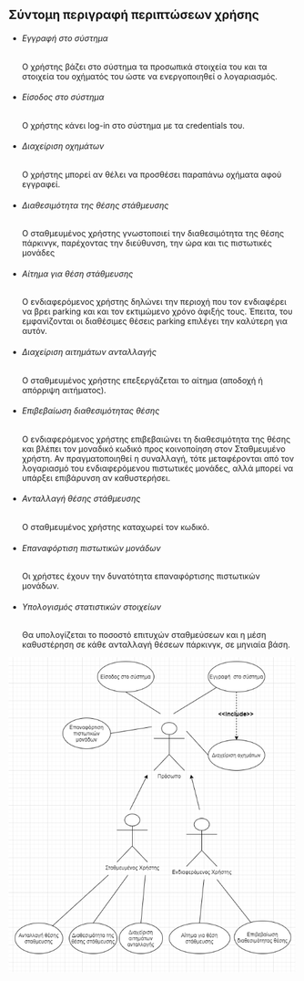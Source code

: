 ## Σύντομη περιγραφή περιπτώσεων χρήσης
  
* ###### Εγγραφή στο σύστημα
    Ο χρήστης βάζει στο σύστημα τα προσωπικά στοιχεία του και τα στοιχεία του οχήματός του ώστε να ενεργοποιηθεί ο λογαριασμός. 
  
* ###### Είσοδος στο σύστημα
    Ο χρήστης κάνει log-in στο σύστημα με τα credentials του.

* ###### Διαχείριση οχημάτων
    Ο χρήστης μπορεί αν θέλει να προσθέσει παραπάνω οχήματα αφού εγγραφεί.

* ###### Διαθεσιμότητα της θέσης στάθμευσης
    Ο σταθμευμένος χρήστης γνωστοποιεί την διαθεσιμότητα της θέσης πάρκινγκ, παρέχοντας την διεύθυνση, την ώρα και τις πιστωτικές μονάδες

* ###### Αίτημα για θέση στάθμευσης
    Ο ενδιαφερόμενος χρήστης δηλώνει την περιοχή που τον ενδιαφέρει να βρει parking και και τον εκτιμώμενο χρόνο
    άφιξής τους. Έπειτα, του εμφανίζονται οι διαθέσιμες θέσεις parking επιλέγει την καλύτερη για αυτόν.

* ###### Διαχείριση αιτημάτων ανταλλαγής
    Ο σταθμευμένος χρήστης επεξεργάζεται το αίτημα (αποδοχή ή απόρριψη αιτήματος).

* ###### Επιβεβαίωση διαθεσιμότητας θέσης
    Ο ενδιαφερόμενος χρήστης επιβεβαιώνει τη διαθεσιμότητα της θέσης και βλέπει τον μοναδικό κωδικό προς κοινοποίηση στον Σταθμευμένο χρήστη. 
    Αν πραγματοποιηθεί η συναλλαγή, τότε μεταφέρονται από τον λογαριασμό του ενδιαφερόμενου πιστωτικές μονάδες, αλλά μπορεί να υπάρξει επιβάρυνση αν καθυστερήσει.

* ###### Ανταλλαγή θέσης στάθμευσης
    Ο σταθμευμένος χρήστης καταχωρεί τον κωδικό.

* ###### Επαναφόρτιση πιστωτικών μονάδων
    Οι χρήστες έχουν την δυνατότητα επαναφόρτισης πιστωτικών μονάδων.

* ###### Υπολογισμός στατιστικών στοιχείων
    Θα υπολογίζεται το ποσοστό επιτυχών σταθμεύσεων και η μέση καθυστέρηση σε κάθε ανταλλαγή θέσεων πάρκινγκ, σε μηνιαία βάση.




![Διάγραμμα περιπτώσεων χρήσης](Διάγραμμα_περιπτώσεων_χρήσης.png)